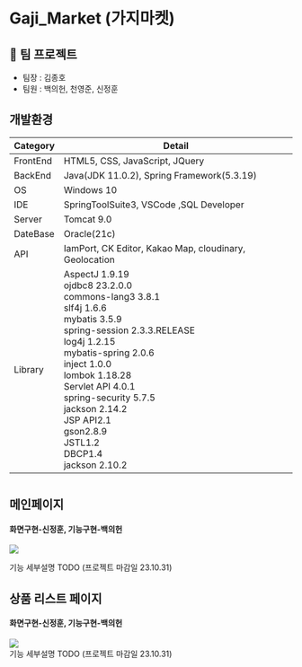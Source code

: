 # Gaji_Market (가지마켓)
##  📣 팀 프로젝트
- 팀장 : 김종호
- 팀원 : 백의헌, 천영준, 신정훈


## 개발환경
|Category|Detail|
|--------|------|
|FrontEnd|HTML5, CSS, JavaScript, JQuery|
|BackEnd|Java(JDK 11.0.2), Spring Framework(5.3.19)|
|OS|Windows 10|
|IDE|SpringToolSuite3, VSCode ,SQL Developer|
|Server|Tomcat 9.0|
|DateBase|Oracle(21c)|
|API|IamPort, CK Editor, Kakao Map, cloudinary, Geolocation|
|Library|AspectJ 1.9.19<br>ojdbc8 23.2.0.0<br>commons-lang3 3.8.1<br>slf4j 1.6.6<br>mybatis 3.5.9<br>spring-session 2.3.3.RELEASE<br>log4j 1.2.15<br>mybatis-spring 2.0.6<br>inject 1.0.0<br>lombok 1.18.28<br>Servlet API 4.0.1<br>spring-security 5.7.5<br>jackson 2.14.2<br>JSP API2.1<br>gson2.8.9<br>JSTL1.2<br>DBCP1.4<br>jackson 2.10.2
#
## 메인페이지
#### 화면구현-신정훈, 기능구현-백의헌
<img src="https://github.com/bellho/gaji_market/assets/135290607/36b400fe-e7c8-49ef-921d-73d97ce22d9e">

기능 세부설명 TODO (프로젝트 마감일 23.10.31)


## 상품 리스트 페이지
#### 화면구현-신정훈, 기능구현-백의헌
<img src="https://github.com/bellho/gaji_market/assets/135290607/bb9a295a-d2b6-4bb6-b02b-d99819c6884f"><br>
기능 세부설명 TODO (프로젝트 마감일 23.10.31)

